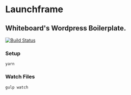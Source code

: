 # Launchframe
## Whiteboard's Wordpress Boilerplate.

[![Build Status](https://travis-ci.org/Whiteboard/launchframe.svg?branch=master)](https://travis-ci.org/Whiteboard/launchframe)

### Setup
```
yarn
```

### Watch Files
```
gulp watch
```
